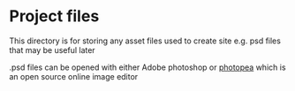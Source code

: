 # Project files  
This directory is for storing any asset files used to create site e.g. psd files that may be useful later

.psd files can be opened with either Adobe photoshop or [photopea](https://www.photopea.com/) which is an open source online image editor
